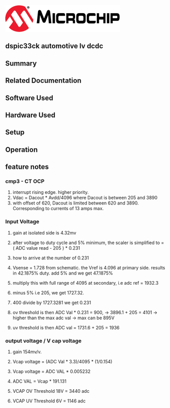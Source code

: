 <picture>
    <source media="(prefers-color-scheme: dark)" srcset="images/microchip_logo_white_red.png">
	<source media="(prefers-color-scheme: light)" srcset="images/microchip_logo_black_red.png">
    <img alt="Microchip Logo." src="images/microchip_logo_black_red.png">
</picture> 

## dspic33ck automotive lv dcdc


## Summary

## Related Documentation


## Software Used 


## Hardware Used


## Setup


## Operation



## feature notes 
### cmp3 - CT OCP
1. interrupt rising edge. higher priority. 
2. Vdac = Dacout * Avdd/4096 where Dacout is between 205 and 3890
3. with offset of 620, Dacout is limited between 620 and 3890. Corresponding to currents of 13 amps max.

### Input Voltage
1. gain at isolated side is 4.32mv
2. after voltage to duty cycle and 5% minimum, the scaler is simplified to  = ( ADC value read - 205 ) * 0.231
3. how to arrive at the number of 0.231 
4. Vsense = 1.728 from schematic. the Vref is 4.096 at primary side. results in 42.1875% duty. add 5% and we get 47.1875%
5. multiply this with full range of 4095 at secondary, i.e adc ref = 1932.3
6. minus 5% i.e 205, we get 1727.32. 
7. 400 divide by 1727.3281 we get 0.231

1. ov threshold is then ADC Val * 0.231 = 900, -> 3896.1 + 205 = 4101    -> higher than the max adc val -> max can be 895V
2. uv threshold is then ADC val = 1731.6 + 205  = 1936

### output voltage / V cap voltage
1. gain 154mv/v. 
2. Vcap voltage = (ADC Val * 3.3)/4095 * (1/0.154)
3. Vcap voltage = ADC VAL * 0.005232 
4. ADC VAL = Vcap * 191.131

1. VCAP OV Threshold 18V = 3440 adc
2. VCAP UV Threshold 6V = 1146 adc

